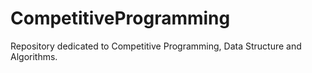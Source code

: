 # CompetitiveProgramming
Repository dedicated to Competitive Programming, Data Structure and Algorithms.
